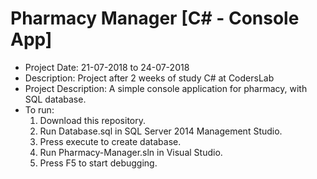 # Pharmacy Manager [C# - Console App]
- Project Date: 21-07-2018 to 24-07-2018
- Description: Project after 2 weeks of study C# at CodersLab
- Project Description: A simple console application for pharmacy, with SQL database.
- To run:
  1) Download this repository.
  2) Run Database.sql in SQL Server 2014 Management Studio.
  3) Press execute to create database.
  4) Run Pharmacy-Manager.sln in Visual Studio.
  5) Press F5 to start debugging.
